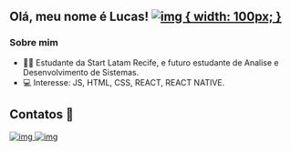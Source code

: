 ## Olá, meu nome é Lucas! [![img { width: 100px; }](https://raw.githubusercontent.com/iampavangandhi/iampavangandhi/master/gifs/Hi.gif)](https://raw.githubusercontent.com/iampavangandhi/iampavangandhi/master/gifs/Hi.gif)

### Sobre mim

- 👨‍💻 Estudante da Start Latam Recife, e futuro estudante de Analise e Desenvolvimento de Sistemas.
- :computer: Interesse: JS, HTML, CSS, REACT, REACT NATIVE.
## Contatos 📱

[![img](https://camo.githubusercontent.com/30f2ec732716a5887b40a62aa5c463269bcd1078b9ca20cd16f5e71a5ede48b4/68747470733a2f2f696d672e736869656c64732e696f2f62616467652f676d61696c2d4431343833363f267374796c653d666f722d7468652d6261646765266c6f676f3d676d61696c266c6f676f436f6c6f723d7768697465266c696e6b3d6d61696c746f3a6d6174657573617261756a6f39393640676d61696c2e636f6d) ](mailto:lucasgabrieldemoura.2021@gmail.com)   [![img](https://camo.githubusercontent.com/8fd41d51235a3804775fb35e34eabf41c112f58d42b269d956b2913a8cc4bec7/68747470733a2f2f696d672e736869656c64732e696f2f62616467652f6c696e6b6564696e2d2532333030373742352e7376673f267374796c653d666f722d7468652d6261646765266c6f676f3d6c696e6b6564696e266c6f676f436f6c6f723d7768697465266c696e6b3d6d61696c746f3a68747470733a2f2f7777772e6c696e6b6564696e2e636f6d2f696e2f6d6174657573617261756a6f626172726f732f)](https://www.linkedin.com/in/lucas-gabriel-baa800212/)

